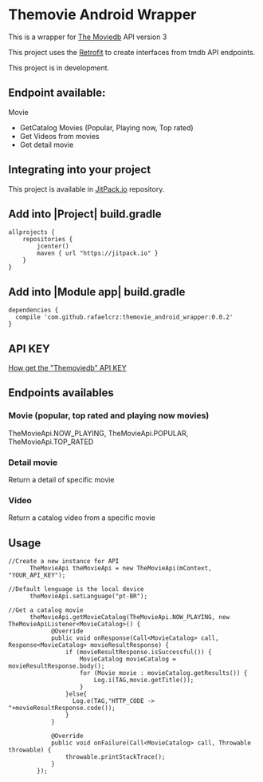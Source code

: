 # Themovie Android Wrapper

This is a wrapper for <a href="https://www.themoviedb.org/documentation/api">The Moviedb</a> API version 3

This project uses the <a href="http://square.github.io/retrofit/Retrofit">Retrofit</a> to create interfaces from tmdb API endpoints.

This project is in development.

## Endpoint available:
Movie
- GetCatalog Movies (Popular, Playing now, Top rated)
- Get Videos from movies
- Get detail movie 

## Integrating into your project

This project is available in <a href="https://jitpack.io/">JitPack.io</a> repository.

## Add into |Project| build.gradle 
```
allprojects {
    repositories {
        jcenter()
        maven { url "https://jitpack.io" }
    }
}
```
## Add into |Module app| build.gradle 
```
dependencies {
  compile 'com.github.rafaelcrz:themovie_android_wrapper:0.0.2'
}
```
## API KEY
<a href="https://developers.themoviedb.org/3/getting-started">How get the "Themoviedb" API KEY</a>

## Endpoints availables

### Movie (popular, top rated and playing now movies)
TheMovieApi.NOW_PLAYING, TheMovieApi.POPULAR, TheMovieApi.TOP_RATED
### Detail movie
Return a detail of specific movie
### Video
Return a catalog video from a specific movie

## Usage

```
//Create a new instance for API
      TheMovieApi theMovieApi = new TheMovieApi(mContext, "YOUR_API_KEY");
      
//Default lenguage is the local device
      theMovieApi.setLanguage("pt-BR");

//Get a catalog movie
      theMovieApi.getMovieCatalog(TheMovieApi.NOW_PLAYING, new TheMovieApiListener<MovieCatalog>() {
            @Override
            public void onResponse(Call<MovieCatalog> call, Response<MovieCatalog> movieResultResponse) {
                if (movieResultResponse.isSuccessful()) {
                    MovieCatalog movieCatalog = movieResultResponse.body();
                    for (Movie movie : movieCatalog.getResults()) {
                        Log.i(TAG,movie.getTitle());
                    }
                }else{
                  Log.e(TAG,"HTTP_CODE -> "+movieResultResponse.code());
                }
            }

            @Override
            public void onFailure(Call<MovieCatalog> call, Throwable throwable) {
                throwable.printStackTrace();
            }
        });
```



